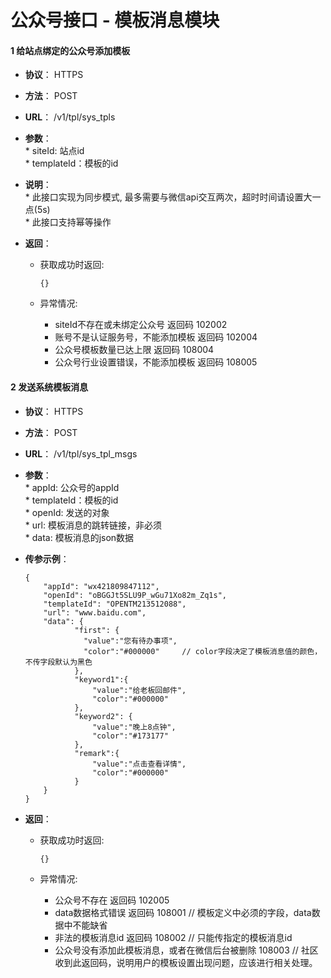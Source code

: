 # 公众号接口 - 模板消息模块

#### 1 给站点绑定的公众号添加模板
* **协议**： HTTPS
* **方法**： POST
* **URL**： /v1/tpl/sys_tpls
* **参数**：  
        * siteId: 站点id  
        * templateId：模板的id  

        
* **说明**：  
        * 此接口实现为同步模式, 最多需要与微信api交互两次，超时时间请设置大一点(5s)  
        * 此接口支持幂等操作

* **返回**：
    * 获取成功时返回:

        ```
        {}
        ```
        
    * 异常情况: 
        * siteId不存在或未绑定公众号 返回码 102002
        * 账号不是认证服务号，不能添加模板 返回码 102004
        * 公众号模板数量已达上限  返回码 108004
        * 公众号行业设置错误，不能添加模板 返回码 108005
        
#### 2 发送系统模板消息
* **协议**： HTTPS
* **方法**： POST
* **URL**： /v1/tpl/sys_tpl_msgs
* **参数**：  
        * appId: 公众号的appId  
        * templateId：模板的id  
        * openId: 发送的对象  
        * url: 模板消息的跳转链接，非必须  
        * data: 模板消息的json数据  
* **传参示例**：
    ```
    {
    	"appId": "wx421809847112",
    	"openId": "oBGGJt5SLU9P_wGu71Xo82m_Zq1s",
    	"templateId": "OPENTM213512088",
    	"url": "www.baidu.com",
    	"data": {  
               "first": {
                 "value":"您有待办事项",
                 "color":"#000000"     // color字段决定了模板消息值的颜色，不传字段默认为黑色
               },
               "keyword1":{
                   "value":"给老板回邮件",
                   "color":"#000000"
               },
               "keyword2": {
                   "value":"晚上8点钟",
                   "color":"#173177"
               },
               "remark":{
                   "value":"点击查看详情",
                   "color":"#000000"
               }
    	}
    }
    ```

* **返回**：
    * 获取成功时返回:

        ```
        {}
        ```
        
    * 异常情况: 
        * 公众号不存在 返回码 102005
        * data数据格式错误 返回码 108001 // 模板定义中必须的字段，data数据中不能缺省
        * 非法的模板消息id 返回码 108002  // 只能传指定的模板消息id
        * 公众号没有添加此模板消息，或者在微信后台被删除 108003  // 社区收到此返回码，说明用户的模板设置出现问题，应该进行相关处理。

